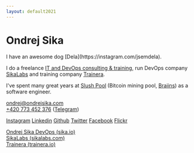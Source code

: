 ```yaml
---
layout: default2021
---
```


<h1 class="header">Ondrej Sika</h1>

<div markdown="1">
I have an awesome dog [Dela](https://instagram.com/jsemdela).

I do a freelance [IT and DevOps consulting & training](https://sika.io), run DevOps company [SikaLabs](https://sikalabs.com) and training company [Trainera](https://trainera.io).

I've spent many great years at [Slush Pool](https://slushpool.com) (Bitcoin mining pool, [Braiins](https://braiins.com)) as a software engineer.
</div>

<p>
  <a href="mailto:ondrej@ondrejsika.com" class="link">ondrej@ondrejsika.com</a>
  <br />
  <a href="tel:+420773452376" class="link">+420 773 452 376</a> (<a href="https://t.me/ondrejsika" class="link">Telegram</a>)
</p>
<p class="row">
  <a href="https://www.instagram.com/ondrejsika/" target="_blank" class="link-button" >Instagram</a>
  <a href="https://www.linkedin.com/in/ondrejsika/" target="_blank" class="link-button" >Linkedin</a>
  <a href="https://github.com/ondrejsika" target="_blank" class="link-button" >Github</a>
  <a href="https://twitter.com/ondrejsika" target="_blank" class="link-button" >Twitter</a>
  <a href="https://www.facebook.com/ondrejsika" target="_blank" class="link-button" >Facebook</a>
  <a href="https://www.flickr.com/photos/ondrejsika/albums" target="_blank" class="link-button" >Flickr</a>
</p>
<p class="row">
  <a href="https://sika.io/" target="_blank" class="link-button">Ondrej Sika DevOps (sika.io)</a>
  <br />
  <a href="https://sikalabs.com" target="_blank" class="link-button" >SikaLabs (sikalabs.com)</a>
  <br />
  <a href="https://trainera.io" target="_blank" class="link-button">Trainera (trainera.io)</a>
</p>
